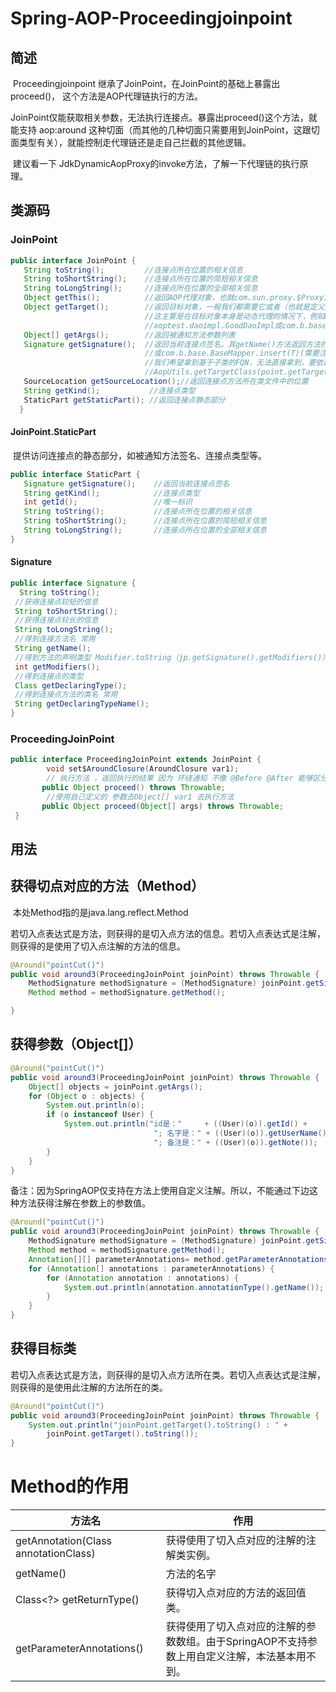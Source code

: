 # Spring-AOP-Proceedingjoinpoint

## 简述

​    Proceedingjoinpoint 继承了JoinPoint，在JoinPoint的基础上暴露出 proceed()， 这个方法是AOP代理链执行的方法。

​    JoinPoint仅能获取相关参数，无法执行连接点。暴露出proceed()这个方法，就能支持 aop:around 这种切面（而其他的几种切面只需要用到JoinPoint，这跟切面类型有关），就能控制走代理链还是走自己拦截的其他逻辑。

​    建议看一下 JdkDynamicAopProxy的invoke方法，了解一下代理链的执行原理。



## 类源码

### **JoinPoint**

```java
public interface JoinPoint {  
   String toString();         //连接点所在位置的相关信息  
   String toShortString();    //连接点所在位置的简短相关信息  
   String toLongString();     //连接点所在位置的全部相关信息  
   Object getThis();          //返回AOP代理对象，也就com.sun.proxy.$Proxy18
   Object getTarget();        //返回目标对象，一般我们都需要它或者（也就是定义方法的接口或类，为什么会是接口呢？
                              //这主要是在目标对象本身是动态代理的情况下，例如Mapper。所以返回的是定义方法的对象如
                              //aoptest.daoimpl.GoodDaoImpl或com.b.base.BaseMapper<T, E, PK>）
   Object[] getArgs();        //返回被通知方法参数列表  
   Signature getSignature();  //返回当前连接点签名。其getName()方法返回方法的                               //FQN，如void aoptest.dao.GoodDao.delete()
                              //或com.b.base.BaseMapper.insert(T)(需要注意的是，很多时候我们定义了子类继承父类的时候，
                              //我们希望拿到基于子类的FQN，无法直接拿到，要依赖于
                              //AopUtils.getTargetClass(point.getTarget())获取原始代理对象，下面会详细讲解)
   SourceLocation getSourceLocation();//返回连接点方法所在类文件中的位置  
   String getKind();           //连接点类型  
   StaticPart getStaticPart(); //返回连接点静态部分  
  }  

```



#### **JoinPoint.StaticPart**

​		提供访问连接点的静态部分，如被通知方法签名、连接点类型等。

```java
public interface StaticPart {  
   Signature getSignature();    //返回当前连接点签名  
   String getKind();            //连接点类型  
   int getId();                 //唯一标识  
   String toString();           //连接点所在位置的相关信息  
   String toShortString();      //连接点所在位置的简短相关信息  
   String toLongString();       //连接点所在位置的全部相关信息  
}
```



#### Signature

```java
public interface Signature {
  String toString();
 //获得连接点较短的信息
 String toShortString();
 //获得连接点较长的信息
 String toLongString();
 //得到连接方法名 常用
 String getName();
 //得到方法的声明类型 Modifier.toString（jp.getSignature().getModifiers()）
 int getModifiers(); 
 //得到连接点的类型 
 Class getDeclaringType();
 //得到连接点方法的类名 常用
 String getDeclaringTypeName();
}
```



### **ProceedingJoinPoint**

```java
public interface ProceedingJoinPoint extends JoinPoint {  
    	void set$AroundClosure(AroundClosure var1);
		// 执行方法 ，返回执行的结果 因为 环绕通知 不像 @Before @After 能够区分出，切点方法执行的前后要执行的前后顺序，因此使用 proceed（）来 区分 方法执行的前后
       public Object proceed() throws Throwable;  
    	//使用自己定义的 参数去Object[] var1 去执行方法
       public Object proceed(Object[] args) throws Throwable;  
 }
```



## 用法

## **获得切点对应的方法（Method）**

​    本处Method指的是java.lang.reflect.Method

​    若切入点表达式是方法，则获得的是切入点方法的信息。若切入点表达式是注解，则获得的是使用了切入点注解的方法的信息。

```java
@Around("pointCut()")
public void around3(ProceedingJoinPoint joinPoint) throws Throwable {
    MethodSignature methodSignature = (MethodSignature) joinPoint.getSignature();
    Method method = methodSignature.getMethod();

}
```

## **获得参数（Object[]）**

```java
@Around("pointCut()")
public void around3(ProceedingJoinPoint joinPoint) throws Throwable {
    Object[] objects = joinPoint.getArgs();
    for (Object o : objects) {
        System.out.println(o);
        if (o instanceof User) {
            System.out.println("id是："     + ((User)(o)).getId() +
                                "; 名字是：" + ((User)(o)).getUserName() +
                                "; 备注是：" + ((User)(o)).getNote());
        }
    }
}
```

​    备注：因为SpringAOP仅支持在方法上使用自定义注解。所以，不能通过下边这种方法获得注解在参数上的参数值。

```java
@Around("pointCut()")
public void around3(ProceedingJoinPoint joinPoint) throws Throwable {
    MethodSignature methodSignature = (MethodSignature) joinPoint.getSignature();
    Method method = methodSignature.getMethod();
    Annotation[][] parameterAnnotations= method.getParameterAnnotations();
    for (Annotation[] annotations : parameterAnnotations) {
        for (Annotation annotation : annotations) {
            System.out.println(annotation.annotationType().getName());
        }
    }
}

```

## **获得目标类**

​    若切入点表达式是方法，则获得的是切入点方法所在类。若切入点表达式是注解，则获得的是使用此注解的方法所在的类。

```java
@Around("pointCut()")
public void around3(ProceedingJoinPoint joinPoint) throws Throwable {
    System.out.println("joinPoint.getTarget().toString() : " + 
        joinPoint.getTarget().toString());
}
```

# **Method的作用**

| **方法名**                              | **作用**                                                     |
| --------------------------------------- | ------------------------------------------------------------ |
| getAnnotation(Class<T> annotationClass) | 获得使用了切入点对应的注解的注解类实例。                     |
| getName()                               | 方法的名字                                                   |
| Class<?> getReturnType()                | 获得切入点对应的方法的返回值类。                             |
| getParameterAnnotations()               | 获得使用了切入点对应的注解的参数数组。由于SpringAOP不支持参数上用自定义注解，本法基本用不到。 |





